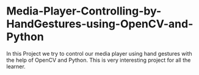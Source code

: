 # Media-Player-Controlling-by-HandGestures-using-OpenCV-and-Python
In this Project we try to control our media player using hand gestures with the help of OpenCV and Python. This is very interesting project for all the learner.
